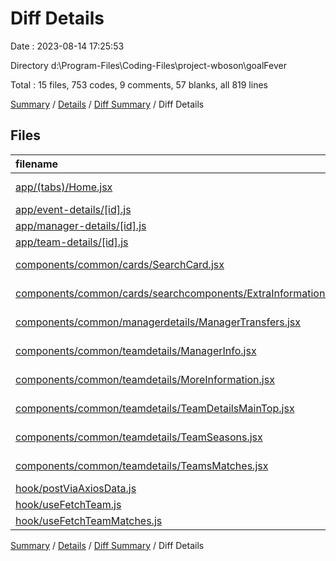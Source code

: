 # Diff Details

Date : 2023-08-14 17:25:53

Directory d:\\Program-Files\\Coding-Files\\project-wboson\\goalFever

Total : 15 files,  753 codes, 9 comments, 57 blanks, all 819 lines

[Summary](results.md) / [Details](details.md) / [Diff Summary](diff.md) / Diff Details

## Files
| filename | language | code | comment | blank | total |
| :--- | :--- | ---: | ---: | ---: | ---: |
| [app/(tabs)/Home.jsx](/app/(tabs)/Home.jsx) | JavaScript JSX | -1 | 1 | 0 | 0 |
| [app/event-details/[id].js](/app/event-details/%5Bid%5D.js) | JavaScript | -48 | 0 | 0 | -48 |
| [app/manager-details/[id].js](/app/manager-details/%5Bid%5D.js) | JavaScript | 86 | 0 | 6 | 92 |
| [app/team-details/[id].js](/app/team-details/%5Bid%5D.js) | JavaScript | 112 | 0 | 7 | 119 |
| [components/common/cards/SearchCard.jsx](/components/common/cards/SearchCard.jsx) | JavaScript JSX | 30 | 0 | 1 | 31 |
| [components/common/cards/searchcomponents/ExtraInformationContainer.jsx](/components/common/cards/searchcomponents/ExtraInformationContainer.jsx) | JavaScript JSX | 23 | 0 | 0 | 23 |
| [components/common/managerdetails/ManagerTransfers.jsx](/components/common/managerdetails/ManagerTransfers.jsx) | JavaScript JSX | 79 | 1 | 7 | 87 |
| [components/common/teamdetails/ManagerInfo.jsx](/components/common/teamdetails/ManagerInfo.jsx) | JavaScript JSX | 117 | 2 | 7 | 126 |
| [components/common/teamdetails/MoreInformation.jsx](/components/common/teamdetails/MoreInformation.jsx) | JavaScript JSX | 75 | 0 | 3 | 78 |
| [components/common/teamdetails/TeamDetailsMainTop.jsx](/components/common/teamdetails/TeamDetailsMainTop.jsx) | JavaScript JSX | 127 | 1 | 7 | 135 |
| [components/common/teamdetails/TeamSeasons.jsx](/components/common/teamdetails/TeamSeasons.jsx) | JavaScript JSX | 59 | 1 | 7 | 67 |
| [components/common/teamdetails/TeamsMatches.jsx](/components/common/teamdetails/TeamsMatches.jsx) | JavaScript JSX | 47 | 1 | 6 | 54 |
| [hook/postViaAxiosData.js](/hook/postViaAxiosData.js) | JavaScript | 1 | 0 | 0 | 1 |
| [hook/useFetchTeam.js](/hook/useFetchTeam.js) | JavaScript | 23 | 1 | 3 | 27 |
| [hook/useFetchTeamMatches.js](/hook/useFetchTeamMatches.js) | JavaScript | 23 | 1 | 3 | 27 |

[Summary](results.md) / [Details](details.md) / [Diff Summary](diff.md) / Diff Details